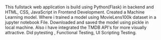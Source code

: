 This fullstack web application is build using Python(Flask) in backend and HTML, CSS, JavaScript in Frontend Development.
Created a Machine Learning model. Where i trained a model using MovieLens100k dataset in a jupyter notebook File.
Downloaded and saved the model using pickle in local machine. Also i have integrated the TMDB API's for more visually attractive.
Did pytesting , Functional Testing, UI Scripting Testing.
